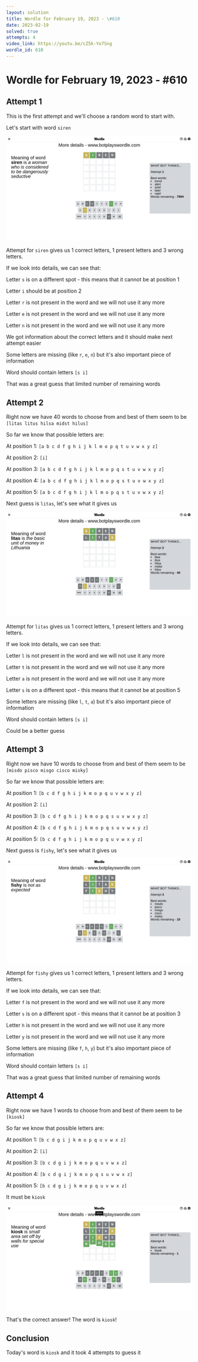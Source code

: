 ```yaml
---
layout: solution
title: Wordle for February 19, 2023 - \#610
date: 2023-02-19
solved: true
attempts: 4
video_link: https://youtu.be/cZ5k-Yo7Sng
wordle_id: 610
---
```


# Wordle for February 19, 2023 - \#610

## Attempt 1

This is the first attempt and we'll choose a random word to start with.

Let's start with word `siren`

![Attempt 1](2023-02-19/attempt-1.png)

Attempt for `siren` gives us 1 correct letters, 1 present letters and 3 wrong letters.

If we look into details, we can see that:

Letter `s` is on a different spot - this means that it cannot be at position 1

Letter `i` should be at position 2

Letter `r` is not present in the word and we will not use it any more

Letter `e` is not present in the word and we will not use it any more

Letter `n` is not present in the word and we will not use it any more

We got information about the correct letters and it should make next attempt easier

Some letters are missing (like `r`, `e`, `n`) but it's also important piece of information

Word should contain letters `[s i]`

That was a great guess that limited number of remaining words



## Attempt 2

Right now we have 40 words to choose from and best of them seem to be `[litas litus hilsa midst hilus]`

So far we know that possible letters are:

At position 1: `[a b c d f g h i j k l m o p q t u v w x y z]`

At position 2: `[i]`

At position 3: `[a b c d f g h i j k l m o p q s t u v w x y z]`

At position 4: `[a b c d f g h i j k l m o p q s t u v w x y z]`

At position 5: `[a b c d f g h i j k l m o p q s t u v w x y z]`

Next guess is `litas`, let's see what it gives us

![Attempt 2](2023-02-19/attempt-2.png)

Attempt for `litas` gives us 1 correct letters, 1 present letters and 3 wrong letters.

If we look into details, we can see that:

Letter `l` is not present in the word and we will not use it any more

Letter `t` is not present in the word and we will not use it any more

Letter `a` is not present in the word and we will not use it any more

Letter `s` is on a different spot - this means that it cannot be at position 5

Some letters are missing (like `l`, `t`, `a`) but it's also important piece of information

Word should contain letters `[s i]`

Could be a better guess



## Attempt 3

Right now we have 10 words to choose from and best of them seem to be `[misdo pisco misgo cisco misky]`

So far we know that possible letters are:

At position 1: `[b c d f g h i j k m o p q u v w x y z]`

At position 2: `[i]`

At position 3: `[b c d f g h i j k m o p q s u v w x y z]`

At position 4: `[b c d f g h i j k m o p q s u v w x y z]`

At position 5: `[b c d f g h i j k m o p q u v w x y z]`

Next guess is `fishy`, let's see what it gives us

![Attempt 3](2023-02-19/attempt-3.png)

Attempt for `fishy` gives us 1 correct letters, 1 present letters and 3 wrong letters.

If we look into details, we can see that:

Letter `f` is not present in the word and we will not use it any more

Letter `s` is on a different spot - this means that it cannot be at position 3

Letter `h` is not present in the word and we will not use it any more

Letter `y` is not present in the word and we will not use it any more

Some letters are missing (like `f`, `h`, `y`) but it's also important piece of information

Word should contain letters `[s i]`

That was a great guess that limited number of remaining words



## Attempt 4

Right now we have 1 words to choose from and best of them seem to be `[kiosk]`

So far we know that possible letters are:

At position 1: `[b c d g i j k m o p q u v w x z]`

At position 2: `[i]`

At position 3: `[b c d g i j k m o p q u v w x z]`

At position 4: `[b c d g i j k m o p q s u v w x z]`

At position 5: `[b c d g i j k m o p q u v w x z]`

It must be `kiosk`

![Attempt 4](2023-02-19/attempt-4.png)

That's the correct answer! The word is `kiosk`!

## Conclusion

Today's word is `kiosk` and it took 4 attempts to guess it

